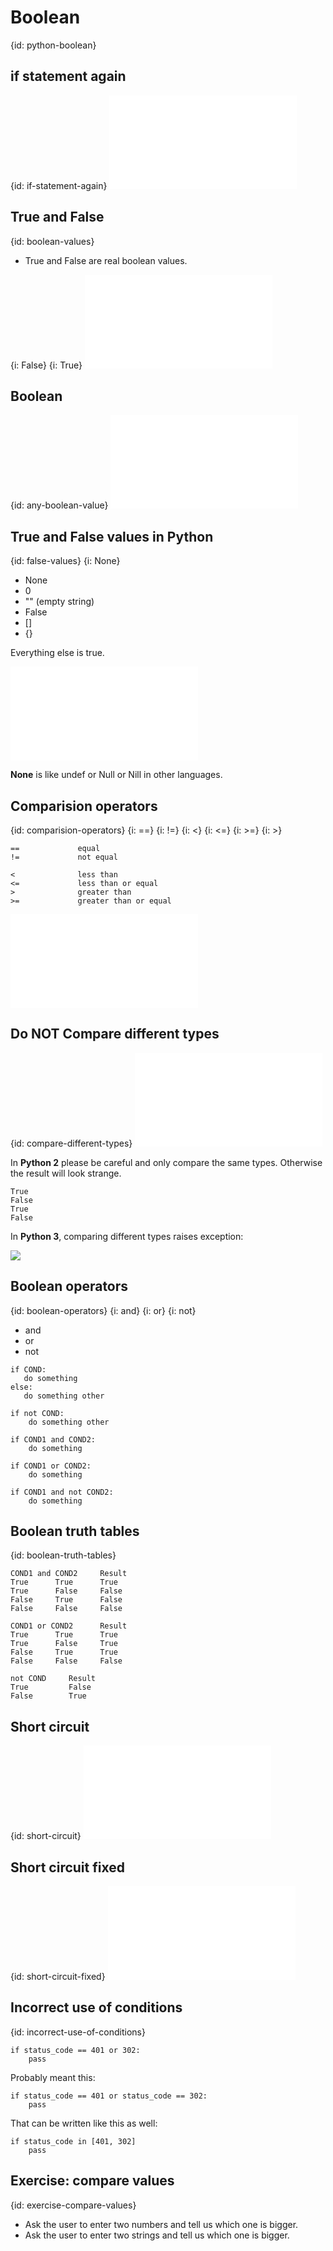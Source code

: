 # Boolean
{id: python-boolean}

## if statement again
{id: if-statement-again}
![](examples/boolean/conditionals.py)


## True and False
{id: boolean-values}

* True and False are real boolean values.

{i: False}
{i: True}
![](examples/boolean/true_false.py)


## Boolean
{id: any-boolean-value}
![](examples/boolean/boolean.py)


## True and False values in Python
{id: false-values}
{i: None}

* None
* 0
* "" (empty string)
* False
* []
* {}


Everything else is true.

![](examples/boolean/boolean_values.py)


<b>None</b> is like undef or Null or Nill in other languages.




## Comparision operators
{id: comparision-operators}
{i: ==}
{i: !=}
{i: <}
{i: <=}
{i: >=}
{i: >}

```
==             equal
!=             not equal

<              less than
<=             less than or equal
>              greater than
>=             greater than or equal
```
![](examples/other/compare_equals.py)


## Do NOT Compare different types
{id: compare-different-types}
![](examples/other/compare.py)


In <b>Python 2</b> please be careful and only compare the same types.
Otherwise the result will look strange.



```
True
False
True
False
```



In <b>Python 3</b>, comparing different types raises exception:


![](examples/other/compare.out)



## Boolean operators
{id: boolean-operators}
{i: and}
{i: or}
{i: not}

* and
* or
* not


```
if COND:
   do something
else:
   do something other

if not COND:
    do something other

if COND1 and COND2:
    do something

if COND1 or COND2:
    do something

if COND1 and not COND2:
    do something
```


## Boolean truth tables
{id: boolean-truth-tables}

```
COND1 and COND2     Result
True      True      True
True      False     False
False     True      False
False     False     False
```

```
COND1 or COND2      Result
True      True      True
True      False     True
False     True      True
False     False     False
```

```
not COND     Result
True         False
False        True
```


## Short circuit
{id: short-circuit}
![](examples/boolean/short_circuit.py)


## Short circuit fixed
{id: short-circuit-fixed}
![](examples/boolean/short_circuit_fixed.py)


## Incorrect use of conditions
{id: incorrect-use-of-conditions}


```
if status_code == 401 or 302:
    pass
```



Probably meant this:




```
if status_code == 401 or status_code == 302:
    pass
```



That can be written like this as well:




```
if status_code in [401, 302]
    pass
```


## Exercise: compare values
{id: exercise-compare-values}

* Ask the user to enter two numbers and tell us which one is bigger.
* Ask the user to enter two strings and tell us which one is bigger.





